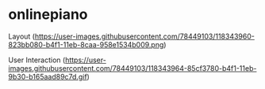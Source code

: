 # onlinepiano

Layout
(https://user-images.githubusercontent.com/78449103/118343960-823bb080-b4f1-11eb-8caa-958e1534b009.png)

User Interaction
(https://user-images.githubusercontent.com/78449103/118343964-85cf3780-b4f1-11eb-9b30-b165aad89c7d.gif)
